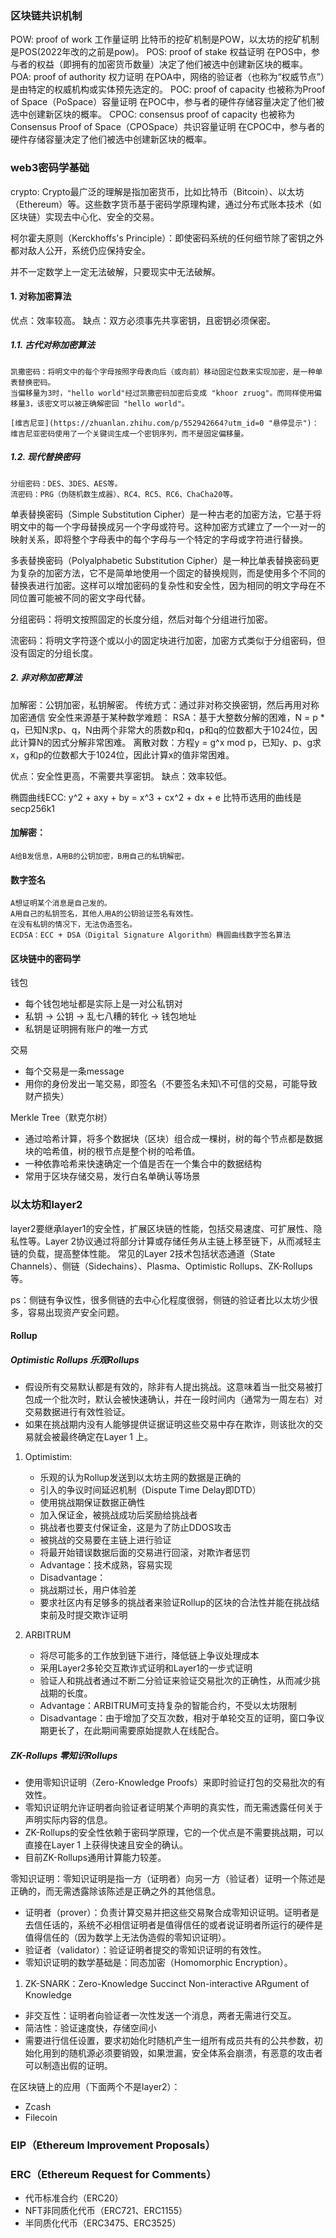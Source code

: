 ### 区块链共识机制

POW: proof of work 工作量证明 比特币的挖矿机制是POW，以太坊的挖矿机制是POS(2022年改的之前是pow)。
POS: proof of stake 权益证明 在POS中，参与者的权益（即拥有的加密货币数量）决定了他们被选中创建新区块的概率。
POA: proof of authority 权力证明 在POA中，网络的验证者（也称为“权威节点”）是由特定的权威机构或实体预先选定的。
POC: proof of capacity 也被称为Proof of Space（PoSpace）容量证明 在POC中，参与者的硬件存储容量决定了他们被选中创建新区块的概率。
CPOC: consensus proof of capacity 也被称为Consensus Proof of Space（CPOSpace）共识容量证明 在CPOC中，参与者的硬件存储容量决定了他们被选中创建新区块的概率。



### web3密码学基础

crypto: Crypto最广泛的理解是指加密货币，比如比特币（Bitcoin）、以太坊（Ethereum）等。这些数字货币基于密码学原理构建，通过分布式账本技术（如区块链）实现去中心化、安全的交易。

柯尔霍夫原则（Kerckhoffs's Principle）：即使密码系统的任何细节除了密钥之外都对敌人公开，系统仍应保持安全。

并不一定数学上一定无法破解，只要现实中无法破解。

#### 1. 对称加密算法

优点：效率较高。
缺点：双方必须事先共享密钥，且密钥必须保密。

##### 1.1. 古代对称加密算法

```
凯撒密码：将明文中的每个字母按照字母表向后（或向前）移动固定位数来实现加密，是一种单表替换密码。
当偏移量为3时，"hello world"经过凯撒密码加密后变成 "khoor zruog"。而同样使用偏移量3，该密文可以被正确解密回 "hello world"。

[维吉尼亚](https://zhuanlan.zhihu.com/p/552942664?utm_id=0 "悬停显示")：维吉尼亚密码使用了一个关键词生成一个密钥序列，而不是固定偏移量。
```

##### 1.2. 现代替换密码

```
分组密码：DES、3DES、AES等。
流密码：PRG（伪随机数生成器）、RC4、RC5、RC6、ChaCha20等。
```

单表替换密码（Simple Substitution Cipher）是一种古老的加密方法，它基于将明文中的每一个字母替换成另一个字母或符号。这种加密方式建立了一个一对一的映射关系，即将整个字母表中的每个字母与一个特定的字母或字符进行替换。

多表替换密码（Polyalphabetic Substitution Cipher）是一种比单表替换密码更为复杂的加密方法，它不是简单地使用一个固定的替换规则，而是使用多个不同的替换表进行加密。这样可以增加密码的复杂性和安全性，因为相同的明文字母在不同位置可能被不同的密文字母代替。

分组密码：将明文按照固定的长度分组，然后对每个分组进行加密。

流密码：将明文字符逐个或以小的固定块进行加密，加密方式类似于分组密码，但没有固定的分组长度。

##### 2. 非对称加密算法

加解密：公钥加密，私钥解密。
传统方式：通过非对称交换密钥，然后再用对称加密通信
安全性来源基于某种数学难题：
    RSA：基于大整数分解的困难，N = p * q，已知N求p、q，N由两个非常大的质数p和q，p和q的位数都大于1024位，因此计算N的因式分解非常困难。
    离散对数：方程y = g^x mod p，已知y、p、g求x，g和p的位数都大于1024位，因此计算x的值非常困难。

优点：安全性更高，不需要共享密钥。
缺点：效率较低。

椭圆曲线ECC:
    y^2 + axy + by = x^3 + cx^2 + dx + e
    比特币选用的曲线是secp256k1

#### 加解密：
    A给B发信息，A用B的公钥加密，B用自己的私钥解密。

#### 数字签名
    A想证明某个消息是自己发的。
    A用自己的私钥签名，其他人用A的公钥验证签名有效性。
    在没有私钥的情况下，无法伪造签名。
    ECDSA：ECC + DSA（Digital Signature Algorithm）椭圆曲线数字签名算法

#### 区块链中的密码学

钱包
- 每个钱包地址都是实际上是一对公私钥对
- 私钥 -> 公钥 -> 乱七八糟的转化 -> 钱包地址
- 私钥是证明拥有账户的唯一方式

交易
- 每个交易是一条message
- 用你的身份发出一笔交易，即签名（不要签名未知\不可信的交易，可能导致财产损失）

Merkle Tree（默克尔树）
- 通过哈希计算，将多个数据块（区块）组合成一棵树，树的每个节点都是数据块的哈希值，树的根节点是整个树的哈希值。
- 一种依靠哈希来快速确定一个值是否在一个集合中的数据结构
- 常用于区块存储交易，发行白名单确认等场景

### 以太坊和layer2

layer2要继承layer1的安全性，扩展区块链的性能，包括交易速度、可扩展性、隐私性等。Layer 2协议通过将部分计算或存储任务从主链上移至链下，从而减轻主链的负载，提高整体性能。
常见的Layer 2技术包括状态通道（State Channels）、侧链（Sidechains）、Plasma、Optimistic Rollups、ZK-Rollups等。

ps：侧链有争议性，很多侧链的去中心化程度很弱，侧链的验证者比以太坊少很多，容易出现资产安全问题。

#### Rollup

##### Optimistic Rollups 乐观Rollups

- 假设所有交易默认都是有效的，除非有人提出挑战。这意味着当一批交易被打包成一个批次时，默认会被快速确认，并在一段时间内（通常为一周左右）对交易数据进行有效性验证。
- 如果在挑战期内没有人能够提供证据证明这些交易中存在欺诈，则该批次的交易就会被最终确定在Layer 1 上。

1. Optimistim:
   - 乐观的认为Rollup发送到以太坊主网的数据是正确的
   - 引入的争议时间延迟机制（Dispute Time Delay即DTD）
   - 使用挑战期保证数据正确性
   - 加入保证金，被挑战成功后奖励给挑战者
   - 挑战者也要支付保证金，这是为了防止DDOS攻击
   - 被挑战的交易要在主链上进行验证
   - 将最开始错误数据后面的交易进行回滚，对欺诈者惩罚
   - Advantage：技术成熟，容易实现
   - Disadvantage：
    - 挑战期过长，用户体验差
    - 要求社区内有足够多的挑战者来验证Rollup的区块的合法性并能在挑战结束前及时提交欺诈证明

2. ARBITRUM
   - 将尽可能多的工作放到链下进行，降低链上争议处理成本
   - 采用Layer2多轮交互欺诈式证明和Layer1的一步式证明
   - 验证人和挑战者通过不断二分验证来验证交易批次的正确性，从而减少挑战期的长度。
   - Advantage：ARBITRUM可支持复杂的智能合约，不受以太坊限制
   - Disadvantage：由于增加了交互次数，相对于单轮交互的证明，窗口争议期更长了，在此期间需要原始提款人在线配合。


##### ZK-Rollups 零知识Rollups

- 使用零知识证明（Zero-Knowledge Proofs）来即时验证打包的交易批次的有效性。
- 零知识证明允许证明者向验证者证明某个声明的真实性，而无需透露任何关于声明实际内容的信息。
- ZK-Rollups的安全性依赖于密码学原理，它的一个优点是不需要挑战期，可以直接在Layer 1 上获得快速且安全的确认。
- 目前ZK-Rollups通用计算能力较差。

零知识证明：零知识证明是指一方（证明者）向另一方（验证者）证明一个陈述是正确的，而无需透露除该陈述是正确之外的其他信息。
- 证明者（prover）：负责计算交易并把这些交易聚合成零知识证明。证明者是去信任话的，系统不必相信证明者是值得信任的或者说证明者所运行的硬件是值得信任的（因为数学上无法伪造假的零知识证明）。
- 验证者（validator）：验证证明者提交的零知识证明的有效性。
- 零知识证明的数学基础是：同态加密（Homomorphic Encryption）。

1. ZK-SNARK：Zero-Knowledge Succinct Non-interactive ARgument of Knowledge
- 非交互性：证明者向验证者一次性发送一个消息，两者无需进行交互。
- 简洁性：验证速度快，存储空间小
- 需要进行信任设置，要求初始化时随机产生一组所有成员共有的公共参数，初始化用到的随机源必须要销毁，如果泄漏，安全体系会崩溃，有恶意的攻击者可以制造出假的证明。
  
在区块链上的应用（下面两个不是layer2）：
- Zcash
- Filecoin

### EIP（Ethereum Improvement Proposals）

### ERC（Ethereum Request for Comments）
- 代币标准合约（ERC20）
- NFT非同质化代币（ERC721、ERC1155）
- 半同质化代币（ERC3475、ERC3525）
